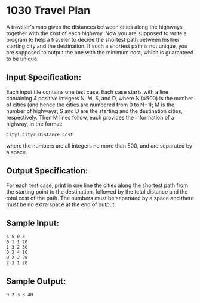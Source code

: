 # 1030 Travel Plan
A traveler's map gives the distances between cities along the highways, together with the cost of each highway. Now you are supposed to write a program to help a traveler to decide the shortest path between his/her starting city and the destination. If such a shortest path is not unique, you are supposed to output the one with the minimum cost, which is guaranteed to be unique.

## Input Specification:
Each input file contains one test case. Each case starts with a line containing 4 positive integers N, M, S, and D, where N (≤500) is the number of cities (and hence the cities are numbered from 0 to N−1); M is the number of highways; S and D are the starting and the destination cities, respectively. Then M lines follow, each provides the information of a highway, in the format:

    City1 City2 Distance Cost

where the numbers are all integers no more than 500, and are separated by a space.

## Output Specification:
For each test case, print in one line the cities along the shortest path from the starting point to the destination, followed by the total distance and the total cost of the path. The numbers must be separated by a space and there must be no extra space at the end of output.

## Sample Input:
    4 5 0 3
    0 1 1 20
    1 3 2 30
    0 3 4 10
    0 2 2 20
    2 3 1 20

## Sample Output:
    0 2 3 3 40
